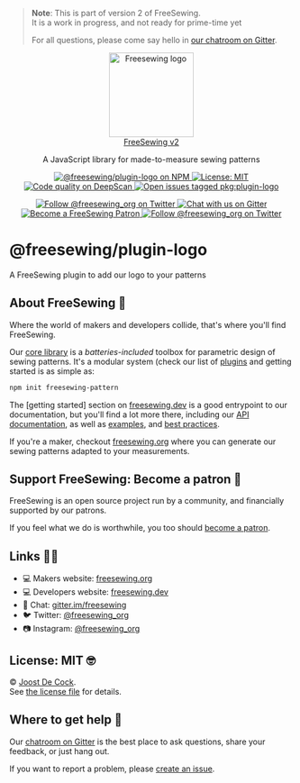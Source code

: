 > **Note**: This is part of version 2 of FreeSewing.  
> It is a work in progress, and not ready for prime-time yet
> 
> For all questions, please come say hello in [our chatroom on Gitter](https://gitter.im/freesewing/chat).

<p align="center">
<a title="Go to freesewing.org" href="https://freesewing.org/"><img src="https://freesewing.org/img/logo/black.svg" align="center" width="150px" alt="Freesewing logo"/></a>
<br>
<a href="https://freesewing.org/">FreeSewing v2</a>
</p>
<p align="center">A JavaScript library for made-to-measure sewing patterns</p>
<p align='center'><a
  href="https://www.npmjs.com/package/@freesewing/plugin-logo"
  title="@freesewing/plugin-logo on NPM"
  ><img src="https://img.shields.io/npm/v/@freesewing/plugin-logo.svg"
  alt="@freesewing/plugin-logo on NPM"/>
  </a><a
  href="https://opensource.org/licenses/MIT"
  title="License: MIT"
  ><img src="https://img.shields.io/npm/l/@freesewing/plugin-logo.svg?label=License"
  alt="License: MIT"/>
  </a><a
  href="https://deepscan.io/dashboard#view=project&tid=2114&pid=2993&bid=23256"
  title="Code quality on DeepScan"
  ><img src="https://deepscan.io/api/teams/2114/projects/2993/branches/23256/badge/grade.svg"
  alt="Code quality on DeepScan"/>
  </a><a
  href="https://github.com/freesewing/freesewing/issues?q=is%3Aissue+is%3Aopen+label%3Apkg%3Aplugin-logo"
  title="Open issues tagged pkg:plugin-logo"
  ><img src="https://img.shields.io/github/issues/freesewing/freesewing/pkg:plugin-logo.svg?label=Issues"
  alt="Open issues tagged pkg:plugin-logo"/>
  </a></p><p align='center'><a
  href="https://twitter.com/freesewing_org"
  title="Follow @freesewing_org on Twitter"
  ><img src="https://img.shields.io/badge/%F3%A0%80%A0-Follow%20us-blue.svg?logo=twitter&logoColor=white&logoWidth=15"
  alt="Follow @freesewing_org on Twitter"/>
  </a><a
  href="https://gitter.im/freesewing/chat"
  title="Chat with us on Gitter"
  ><img src="https://img.shields.io/badge/%F3%A0%80%A0-Chat%20with%20us-CA0547.svg?logo=gitter&logoColor=white&logoWidth=15"
  alt="Chat with us on Gitter"/>
  </a><a
  href="https://freesewing.org/patrons/join"
  title="Become a FreeSewing Patron"
  ><img src="https://img.shields.io/badge/%F3%A0%80%A0-Support%20us-blueviolet.svg?logo=cash-app&logoColor=white&logoWidth=15"
  alt="Become a FreeSewing Patron"/>
  </a><a
  href="https://instagram.com/freesewing_org"
  title="Follow @freesewing_org on Twitter"
  ><img src="https://img.shields.io/badge/%F3%A0%80%A0-Follow%20us-E4405F.svg?logo=instagram&logoColor=white&logoWidth=15"
  alt="Follow @freesewing_org on Twitter"/>
  </a></p>

# @freesewing/plugin-logo

A FreeSewing plugin to add our logo to your patterns



## About FreeSewing 🤔

Where the world of makers and developers collide, that's where you'll find FreeSewing.

Our [core library](https://freesewing.dev/en/freesewing) is a *batteries-included* toolbox
for parametric design of sewing patterns. It's a modular system (check our list
of [plugins](https://freesewing.dev/en/plugins) and getting started is as simple as:

```bash
npm init freesewing-pattern
```

The [getting started] section on [freesewing.dev](https://freesewing.dev/) is a good
entrypoint to our documentation, but you'll find a lot more there, including
our [API documentation](https://freesewing.dev/en/freesewing/api),
as well as [examples](https://freesewing.dev/en/freesewing/examples),
and [best practices](https://freesewing.dev/en/do).

If you're a maker, checkout [freesewing.org](https://freesewing/) where you can generate
our sewing patterns adapted to your measurements.

## Support FreeSewing: Become a patron 🥰

FreeSewing is an open source project run by a community, 
and financially supported by our patrons.

If you feel what we do is worthwhile, you too 
should [become a patron](https://freesewing.org/patrons/join).

## Links 👩‍💻

 - 💻 Makers website: [freesewing.org](https://freesewing.org)
 - 💻 Developers website: [freesewing.dev](https://freesewing.org)
 - 💬 Chat: [gitter.im/freesewing](https://gitter.im/freesewing/chat)
 - 🐦 Twitter: [@freesewing_org](https://twitter.com/freesewing_org)
 - 📷 Instagram: [@freesewing_org](https://instagram.com/freesewing_org)

## License: MIT 🤓

© [Joost De Cock](https://github.com/joostdecock).  
See [the license file](https://github.com/freesewing/freesewing/blob/develop/LICENSE) for details.

## Where to get help 🤯

Our [chatroom on Gitter](https://gitter.im/freesewing/chat) is the best place to ask questions,
share your feedback, or just hang out.

If you want to report a problem, please [create an issue](https://github.com/freesewing/freesewing/issues/new).
